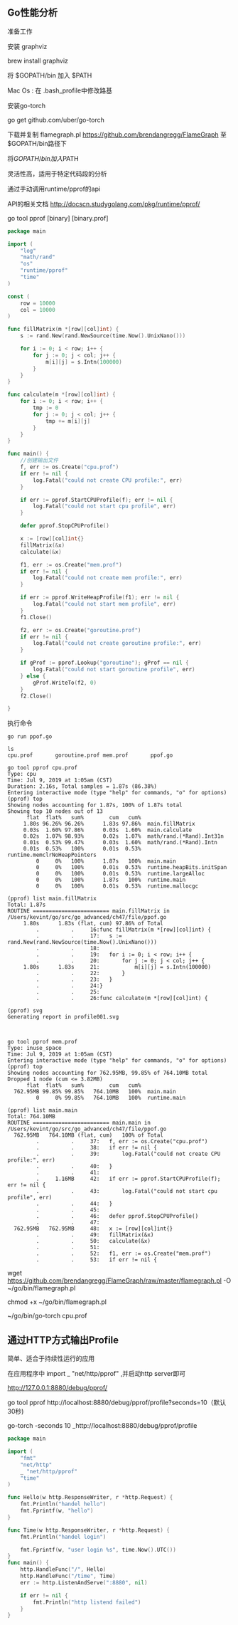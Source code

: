 ## Go性能分析

准备工作



安装 graphviz

brew install graphviz



将 $GOPATH/bin 加入 $PATH

Mac Os : 在 .bash_profile中修改路基



安装go-torch 

go get github.com/uber/go-torch

下载并复制 flamegraph.pl https://github.com/brendangregg/FlameGraph 至 $GOPATH/bin路径下

将$GOPATH/bin 加入$PATH



灵活性高，适用于特定代码段的分析

通过手动调用runtime/pprof的api

API的相关文档 http://docscn.studygolang.com/pkg/runtime/pprof/

go tool pprof [binary] [binary.prof]




```go
package main

import (
	"log"
	"math/rand"
	"os"
	"runtime/pprof"
	"time"
)

const (
	row = 10000
	col = 10000
)

func fillMatrix(m *[row][col]int) {
	s := rand.New(rand.NewSource(time.Now().UnixNano()))

	for i := 0; i < row; i++ {
		for j := 0; j < col; j++ {
			m[i][j] = s.Intn(100000)
		}
	}
}

func calculate(m *[row][col]int) {
	for i := 0; i < row; i++ {
		tmp := 0
		for j := 0; j < col; j++ {
			tmp += m[i][j]
		}
	}
}

func main() {
	//创建输出文件
	f, err := os.Create("cpu.prof")
	if err != nil {
		log.Fatal("could not create CPU profile:", err)
	}

	if err := pprof.StartCPUProfile(f); err != nil {
		log.Fatal("could not start cpu profile", err)
	}

	defer pprof.StopCPUProfile()

	x := [row][col]int{}
	fillMatrix(&x)
	calculate(&x)

	f1, err := os.Create("mem.prof")
	if err != nil {
		log.Fatal("could not create mem profile:", err)
	}

	if err := pprof.WriteHeapProfile(f1); err != nil {
		log.Fatal("could not start mem profile", err)
	}
	f1.Close()

	f2, err := os.Create("goroutine.prof")
	if err != nil {
		log.Fatal("could not create goroutine profile:", err)
	}

	if gProf := pprof.Lookup("goroutine"); gProf == nil {
		log.Fatal("could not start goroutine profile", err)
	} else {
		gProf.WriteTo(f2, 0)
	}
	f2.Close()

}
```



执行命令

```
go run ppof.go

ls
cpu.prof       goroutine.prof mem.prof       ppof.go

go tool pprof cpu.prof
Type: cpu
Time: Jul 9, 2019 at 1:05am (CST)
Duration: 2.16s, Total samples = 1.87s (86.38%)
Entering interactive mode (type "help" for commands, "o" for options)
(pprof) top
Showing nodes accounting for 1.87s, 100% of 1.87s total
Showing top 10 nodes out of 13
      flat  flat%   sum%        cum   cum%
     1.80s 96.26% 96.26%      1.83s 97.86%  main.fillMatrix
     0.03s  1.60% 97.86%      0.03s  1.60%  main.calculate
     0.02s  1.07% 98.93%      0.02s  1.07%  math/rand.(*Rand).Int31n
     0.01s  0.53% 99.47%      0.03s  1.60%  math/rand.(*Rand).Intn
     0.01s  0.53%   100%      0.01s  0.53%  runtime.memclrNoHeapPointers
         0     0%   100%      1.87s   100%  main.main
         0     0%   100%      0.01s  0.53%  runtime.heapBits.initSpan
         0     0%   100%      0.01s  0.53%  runtime.largeAlloc
         0     0%   100%      1.87s   100%  runtime.main
         0     0%   100%      0.01s  0.53%  runtime.mallocgc

(pprof) list main.fillMatrix
Total: 1.87s
ROUTINE ======================== main.fillMatrix in /Users/kevint/go/src/go_advanced/ch47/file/ppof.go
     1.80s      1.83s (flat, cum) 97.86% of Total
         .          .     16:func fillMatrix(m *[row][col]int) {
         .          .     17:	s := rand.New(rand.NewSource(time.Now().UnixNano()))
         .          .     18:
         .          .     19:	for i := 0; i < row; i++ {
         .          .     20:		for j := 0; j < col; j++ {
     1.80s      1.83s     21:			m[i][j] = s.Intn(100000)
         .          .     22:		}
         .          .     23:	}
         .          .     24:}
         .          .     25:
         .          .     26:func calculate(m *[row][col]int) {
         
(pprof) svg
Generating report in profile001.svg



go tool pprof mem.prof    
Type: inuse_space
Time: Jul 9, 2019 at 1:05am (CST)
Entering interactive mode (type "help" for commands, "o" for options)
(pprof) top
Showing nodes accounting for 762.95MB, 99.85% of 764.10MB total
Dropped 1 node (cum <= 3.82MB)
      flat  flat%   sum%        cum   cum%
  762.95MB 99.85% 99.85%   764.10MB   100%  main.main
         0     0% 99.85%   764.10MB   100%  runtime.main
         
(pprof) list main.main
Total: 764.10MB
ROUTINE ======================== main.main in /Users/kevint/go/src/go_advanced/ch47/file/ppof.go
  762.95MB   764.10MB (flat, cum)   100% of Total
         .          .     37:	f, err := os.Create("cpu.prof")
         .          .     38:	if err != nil {
         .          .     39:		log.Fatal("could not create CPU profile:", err)
         .          .     40:	}
         .          .     41:
         .     1.16MB     42:	if err := pprof.StartCPUProfile(f); err != nil {
         .          .     43:		log.Fatal("could not start cpu profile", err)
         .          .     44:	}
         .          .     45:
         .          .     46:	defer pprof.StopCPUProfile()
         .          .     47:
  762.95MB   762.95MB     48:	x := [row][col]int{}
         .          .     49:	fillMatrix(&x)
         .          .     50:	calculate(&x)
         .          .     51:
         .          .     52:	f1, err := os.Create("mem.prof")
         .          .     53:	if err != nil {
```





wget https://github.com/brendangregg/FlameGraph/raw/master/flamegraph.pl -O ~/go/bin/flamegraph.pl

chmod +x ~/go/bin/flamegraph.pl



~/go/bin/go-torch cpu.prof





## 通过HTTP方式输出Profile



简单、适合于持续性运行的应用

在应用程序中 import _ "net/http/pprof" ,并启动http server即可

http://127.0.0.1:8880/debug/pprof/



go tool pprof  http://localhost:8880/debug/pprof/profile?seconds=10（默认30秒)

go-torch -seconds 10 _http://localhost:8880/debug/pprof/profile



```go
package main

import (
	"fmt"
	"net/http"
	_ "net/http/pprof"
	"time"
)

func Hello(w http.ResponseWriter, r *http.Request) {
	fmt.Println("handel hello")
	fmt.Fprintf(w, "hello")
}

func Time(w http.ResponseWriter, r *http.Request) {
	fmt.Println("handel login")

	fmt.Fprintf(w, "user login %s", time.Now().UTC())
}
func main() {
	http.HandleFunc("/", Hello)
	http.HandleFunc("/time", Time)
	err := http.ListenAndServe(":8880", nil)

	if err != nil {
		fmt.Println("http listend failed")
	}
}
```
